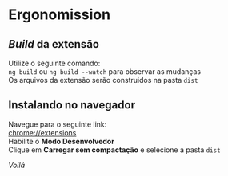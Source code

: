 # Ergonomission

## *Build* da extensão

Utilize o seguinte comando:  
`ng build` ou `ng build --watch` para observar as mudanças  
Os arquivos da extensão serão construidos na pasta `dist`  

## Instalando no navegador

Navegue para o seguinte link:  
[chrome://extensions]()  
Habilite o **Modo Desenvolvedor**  
Clique em **Carregar sem compactação** e selecione a pasta `dist`  

*Voilá*  

